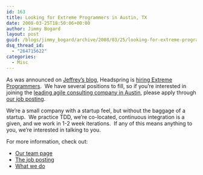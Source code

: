 ```yaml
---
id: 163
title: Looking for Extreme Programmers in Austin, TX
date: 2008-03-25T18:50:06+00:00
author: Jimmy Bogard
layout: post
guid: /blogs/jimmy_bogard/archive/2008/03/25/looking-for-extreme-programmers-in-austin-tx.aspx
dsq_thread_id:
  - "264715622"
categories:
  - Misc
---
```

As was announced on [Jeffrey&#8217;s blog](http://codebetter.com/blogs/jeffrey.palermo), Headspring is [hiring Extreme Programmers](http://codebetter.com/blogs/jeffrey.palermo/archive/2008/03/21/extreme-programmers-wanted-in-austin-tx.aspx).&nbsp; We have several positions to fill, so if you&#8217;re interested in joining the [leading agile consulting company in Austin](http://www.headspringsystems.com/), please apply through [our job posting](http://www.headspringsystems.com/insideheadspring/join_our_team20080320.jsp).

We&#8217;re a small company with a startup feel, but without the baggage of a startup.&nbsp; We practice TDD, we&#8217;re co-located, continuous integration is a given, and we work in 1-2 week iterations.&nbsp; If any of this means anything to you, we&#8217;re interested in talking to you.

For more information, check out:

  * [Our team page](http://www.headspringsystems.com/insideheadspring/join_our_team.jsp)
  * [The job posting](http://www.headspringsystems.com/insideheadspring/join_our_team20080320.jsp)
  * [What we do](http://www.headspringsystems.com/agile/)